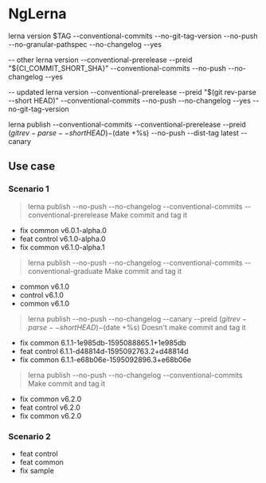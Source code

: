 # NgLerna

lerna version $TAG --conventional-commits --no-git-tag-version --no-push --no-granular-pathspec --no-changelog --yes

-- other
lerna version --conventional-prerelease --preid "${CI_COMMIT_SHORT_SHA}" --conventional-commits --no-push --no-changelog --yes

-- updated
lerna version --conventional-prerelease --preid "$(git rev-parse --short HEAD)" --conventional-commits --no-push --no-changelog --yes --no-git-tag-version

lerna publish --conventional-commits --conventional-prerelease --preid $(git rev-parse --short HEAD)-$(date +%s) --no-push --dist-tag latest --canary

## Use case
### Scenario 1
> lerna publish --no-push --no-changelog --conventional-commits --conventional-prerelease
> Make commit and tag it
- fix common    v6.0.1-alpha.0
- feat control  v6.1.0-alpha.0
- fix common    v6.1.0-alpha.1

> lerna publish --no-push --no-changelog --conventional-commits --conventional-graduate
> Make commit and tag it
- common    v6.1.0
- control   v6.1.0
- common    v6.1.0

> lerna publish --no-push --no-changelog --canary --preid $(git rev-parse --short HEAD)-$(date +%s)
> Doesn't make commit and tag it
- fix common    6.1.1-1e985db-1595088865.1+1e985db
- feat control  6.1.1-d48814d-1595092763.2+d48814d
- fix common    6.1.1-e68b06e-1595092896.3+e68b06e

> lerna publish --no-push --no-changelog --conventional-commits
> Make commit and tag it
- fix common    v6.2.0
- feat control  v6.2.0
- fix common    v6.2.0

### Scenario 2
- feat control
- feat common
- fix sample
